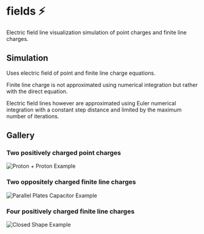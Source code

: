 # fields ⚡

Electric field line visualization simulation of point charges and finite line charges.

## Simulation

Uses electric field of point and finite line charge equations.

Finite line charge is not approximated using numerical integration but rather with the direct equation.

Electric field lines however are approximated using Euler numerical integration with a constant step distance and limited by the maximum number of iterations.

## Gallery

### Two positively charged point charges

![Proton + Proton Example](gallery/examples/Proton_+_Proton.png)

### Two oppositely charged finite line charges

![Parallel Plates Capacitor Example](gallery/examples/Parallel_Plates_Capacitor.png)

### Four positively charged finite line charges

![Closed Shape Example](gallery/examples/Closed_Shape.png)
